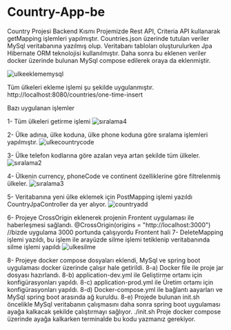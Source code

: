 # Country-App-be
Country Projesi Backend Kısmı
Projemizde Rest API, Criteria API  kullanarak getMapping işlemleri yapılmıştır.
Countries.json üzerinde tutulan veriler MySql veritabanına yazılmış olup. Veritabanı tabloları oluşturulurken Jpa Hibernate ORM teknolojisi kullanılmıştır. Daha sonra bu eklenen veriler docker üzerinde bulunan MySql compose edilerek oraya da eklenmiştir. 

![ulkeeklememysql](https://user-images.githubusercontent.com/46906505/229234732-801559cf-cd56-4dda-85c6-466b9731e787.PNG)

Tüm ülkeleri ekleme işlemi şu şekilde uygulanmıştır. 
http://localhost:8080/countries/one-time-insert

Bazı uygulanan işlemler

1- Tüm ülkeleri getirme işlemi
![sıralama4](https://user-images.githubusercontent.com/46906505/229234273-57e59af1-76d9-40dd-ae34-fad404138f25.PNG)

2- Ülke adınıa, ülke koduna, ülke phone koduna göre sıralama işlemleri yapılmıştır.
![ulkecountrycode](https://github.com/DOGANAY06/Country-App-be/assets/46906505/c04c1801-6c4c-4d0c-9927-5e6964fd7770)

3- Ülke telefon kodlarına göre azalan veya artan şekilde tüm ülkeler.
![sıralama2](https://user-images.githubusercontent.com/46906505/229234429-2b04a9a3-ead0-4b0e-8267-f1a8809e9edc.PNG)

4- Ülkenin currency, phoneCode ve continent özelliklerine göre filtrelenmiş ülkeler.
![sıralama3](https://user-images.githubusercontent.com/46906505/229234464-29f9a131-fefe-4d3d-b6c0-686ea3524543.PNG)

5- Veritabanına yeni ülke eklemek için PostMapping işlemi yazıldı CountryJpaController da yer alıyor.
![countryadd](https://github.com/DOGANAY06/Country-App-be/assets/46906505/5724c2f7-de31-4255-9412-bf5536678db9)

6- Projeye CrossOrigin eklenerek projenin Frontent uygulaması ile haberleşmesi sağlandı.
@CrossOrigin(origins = "http://localhost:3000") //bizde uygulama 3000 portunda çalışıyordu Frontent hali
7- DeleteMapping işlemi yazıldı, bu işlem ile arayüzde silme işlemi tetiklenip veritabanında silme işlemi yapıldı
![ulkesilme](https://github.com/DOGANAY06/Country-App-be/assets/46906505/894803fd-64c0-454e-bbdc-167897cae2b4)

8- Projeye docker compose dosyaları eklendi, MySql ve spring boot uygulaması docker üzerinde çalışır hale getirildi.
8-a) Docker file ile proje jar dosyası hazırlandı. 
8-b) application-dev.yml ile  Geliştirme ortamı için konfigürasyonları yapıldı.
8-c) application-prod.yml ile Üretim ortamı için konfigürasyonları yapıldı.
8-d) Docker-compose.yml ile bağlantı aayarları ve MySql spring boot arasında ağ kuruldu.
8-e) Projede bulunan init.sh öncelikle MySql veritabanın çalışmasını daha sonra spring boot uygulaması ayağa kalkacak şekilde çalıştırmayı sağlıyor. 
./init.sh
Proje docker compose üzerinde ayağa kalkarken terminalde bu kodu yazmanız gerekiyor. 





